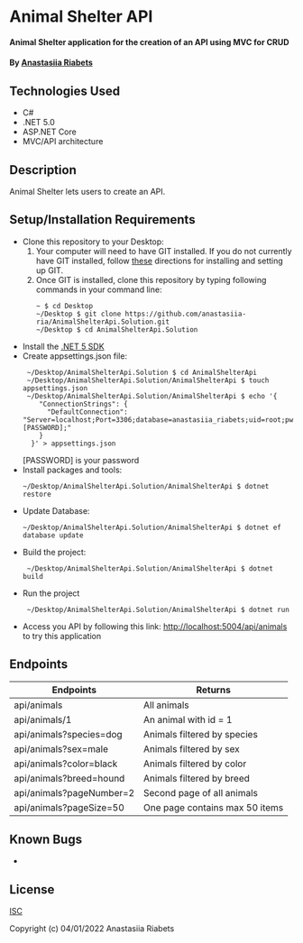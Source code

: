 # Animal Shelter API

#### Animal Shelter application for the creation of an API using MVC for CRUD

#### By [Anastasiia Riabets](https://github.com/anastasiia-ria)

## Technologies Used

- C#
- .NET 5.0
- ASP.NET Core
- MVC/API architecture

## Description

Animal Shelter lets users to create an API.

## Setup/Installation Requirements

- Clone this repository to your Desktop:
  1. Your computer will need to have GIT installed. If you do not currently have GIT installed, follow [these](https://docs.github.com/en/get-started/quickstart/set-up-git) directions for installing and setting up GIT.
  2. Once GIT is installed, clone this repository by typing following commands in your command line:
     ```
     ~ $ cd Desktop
     ~/Desktop $ git clone https://github.com/anastasiia-ria/AnimalShelterApi.Solution.git
     ~/Desktop $ cd AnimalShelterApi.Solution
     ```
- Install the [.NET 5 SDK](https://dotnet.microsoft.com/en-us/download/dotnet/5.0)
- Create appsettings.json file:
  ```
   ~/Desktop/AnimalShelterApi.Solution $ cd AnimalShelterApi
   ~/Desktop/AnimalShelterApi.Solution/AnimalShelterApi $ touch appsettings.json
   ~/Desktop/AnimalShelterApi.Solution/AnimalShelterApi $ echo '{
      "ConnectionStrings": {
        "DefaultConnection": "Server=localhost;Port=3306;database=anastasiia_riabets;uid=root;pwd=[PASSWORD];"
      }
    }' > appsettings.json
  ```
  [PASSWORD] is your password
- Install packages and tools:
  ```
  ~/Desktop/AnimalShelterApi.Solution/AnimalShelterApi $ dotnet restore
  ```
- Update Database:
  ```
  ~/Desktop/AnimalShelterApi.Solution/AnimalShelterApi $ dotnet ef database update
  ```
- Build the project:
  ```
   ~/Desktop/AnimalShelterApi.Solution/AnimalShelterApi $ dotnet build
  ```
- Run the project
  ```
   ~/Desktop/AnimalShelterApi.Solution/AnimalShelterApi $ dotnet run
  ```
- Access you API by following this link: [http://localhost:5004/api/animals](http://localhost:5004/api/animals) to try this application

## Endpoints

| Endpoints                | Returns                        |
| ------------------------ | ------------------------------ |
| api/animals              | All animals                    |
| api/animals/1            | An animal with id = 1          |
| api/animals?species=dog  | Animals filtered by species    |
| api/animals?sex=male     | Animals filtered by sex        |
| api/animals?color=black  | Animals filtered by color      |
| api/animals?breed=hound  | Animals filtered by breed      |
| api/animals?pageNumber=2 | Second page of all animals     |
| api/animals?pageSize=50  | One page contains max 50 items |

## Known Bugs

-

## License

[ISC](https://opensource.org/licenses/ISC)

Copyright (c) 04/01/2022 Anastasiia Riabets
